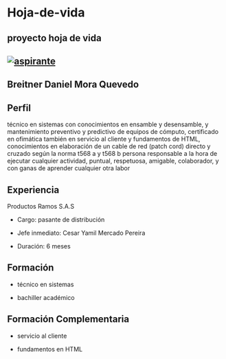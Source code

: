 # Hoja-de-vida
## proyecto hoja de vida
## <a href="https://ibb.co/VYFpsz1"><img src="https://i.ibb.co/VYFpsz1/aspirante.jpg" alt="aspirante" border="0"></a>
## Breitner Daniel Mora Quevedo
## Perfil
técnico en sistemas con conocimientos en ensamble y
desensamble, y mantenimiento preventivo y predictivo de
equipos de cómputo, certificado en ofimática también en
servicio al cliente y fundamentos de HTML, conocimientos en
elaboración de un cable de red (patch cord) directo y cruzado
según la norma t568 a y t568 b persona responsable a la hora de
ejecutar cualquier actividad, puntual, respetuosa, amigable,
colaborador, y con ganas de aprender cualquier otra labor
## Experiencia
Productos Ramos S.A.S

 - Cargo: pasante de distribución

 - Jefe inmediato: Cesar Yamil Mercado Pereira

 - Duración: 6 meses
## Formación
 - técnico en sistemas

 - bachiller académico
## Formación Complementaria
 - servicio al cliente

 - fundamentos en HTML
